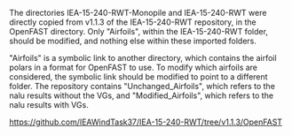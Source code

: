 The directories IEA-15-240-RWT-Monopile and IEA-15-240-RWT were directly copied from v1.1.3 of the IEA-15-240-RWT repository, in the OpenFAST directory. Only "Airfoils", within the IEA-15-240-RWT folder, should be modified, and nothing else within these imported folders.

"Airfoils" is a symbolic link to another directory, which contains the airfoil polars in a format for OpenFAST to use. To modify which airfoils are considered, the symbolic link should be modified to point to a different folder. The repository contains "Unchanged_Airfoils", which refers to the nalu results without the VGs, and "Modified_Airfoils", which refers to the nalu results with VGs.

https://github.com/IEAWindTask37/IEA-15-240-RWT/tree/v1.1.3/OpenFAST